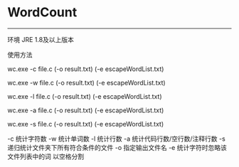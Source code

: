 # WordCount

----------------
环境
JRE 1.8及以上版本

使用方法

wc.exe -c file.c (-o result.txt) (-e escapeWordList.txt)

wc.exe -w file.c (-o result.txt) (-e escapeWordList.txt)

wc.exe -l file.c (-o result.txt) (-e escapeWordList.txt)

wc.exe -a file.c (-o result.txt) (-e escapeWordList.txt)

wc.exe -s file.c (-o result.txt) (-e escapeWordList.txt)

-c 统计字符数 
-w 统计单词数 
-l 统计行数 
-a 统计代码行数/空行数/注释行数 
-s 递归统计文件夹下所有符合条件的文件 
-o 指定输出文件名 
-e 统计字符时忽略该文件列表中的词 以空格分割
